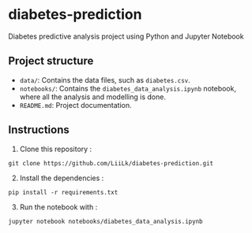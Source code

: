 # diabetes-prediction
Diabetes predictive analysis project using Python and Jupyter Notebook


## Project structure
- `data/`: Contains the data files, such as `diabetes.csv`.
- `notebooks/`: Contains the `diabetes_data_analysis.ipynb` notebook, where all the analysis and modelling is done.
- `README.md`: Project documentation.

## Instructions
1. Clone this repository :
```shell
git clone https://github.com/LiiLk/diabetes-prediction.git
```
2. Install the dependencies  :
```shell
pip install -r requirements.txt
```
3. Run the notebook with :
```shell
jupyter notebook notebooks/diabetes_data_analysis.ipynb
```
